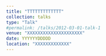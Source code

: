 ```yaml
---
title: "TTTTTTTTTTTTT"
collection: talks
type: "Talk"
#permalink: /talks/2012-03-01-talk-1
venue: "XXXXXXXXXXXXXXXXXXXXX"
date: YYYYYYDDDDD
location: "XXXXXXXXXXXXX"
---
```



